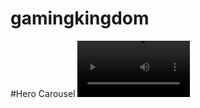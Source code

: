 # gamingkingdom

#Hero Carousel
<video src='https://www.youtube.com/watch?v=Z2je-aJf9uc' width=180/>
